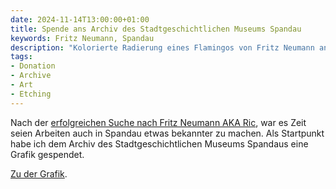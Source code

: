 ```yaml
---
date: 2024-11-14T13:00:00+01:00
title: Spende ans Archiv des Stadtgeschichtlichen Museums Spandau
keywords: Fritz Neumann, Spandau
description: "Kolorierte Radierung eines Flamingos von Fritz Neumann an das Archiv Spandau gespendet"
tags:
- Donation
- Archive
- Art
- Etching
---
```


Nach der [erfolgreichen Suche nach Fritz Neumann AKA Ric](/post/ric-unknownartist/), war es Zeit seien Arbeiten auch in Spandau etwas bekannter zu machen. Als Startpunkt habe ich dem Archiv des Stadtgeschichtlichen Museums Spandaus eine Grafik gespendet.

<!--more-->

[Zu der Grafik](/collections/donations/spandau/).
